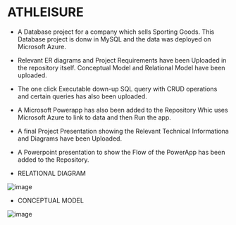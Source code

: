 # ATHLEISURE
* A Database project for a company which sells Sporting Goods. 
  This Database project is donw in MySQL and the data was deployed on Microsoft Azure. 

* Relevant ER diagrams and Project Requirements have been Uploaded in the repository itself. 
  Conceptual Model and Relational Model have been uploaded. 

* The one click Executable down-up SQL query with CRUD operations and certain queries has also been uploaded. 

* A Microsoft Powerapp has also been added to the Repository Whic uses Microsoft Azure to link to data and then Run the app. 

* A final Project Presentation showing the Relevant Technical Informationa and Diagrams have been Uploaded. 

* A Powerpoint presentation to show the Flow of the PowerApp has been added to the Repository. 

* RELATIONAL DIAGRAM 


![image](https://user-images.githubusercontent.com/54928543/132106972-b1916a04-c43c-4b3b-8626-6106d785f947.png)

* CONCEPTUAL MODEL 


![image](https://user-images.githubusercontent.com/54928543/132106935-44bdd357-347f-4996-95c0-c5b2199f5837.png)



